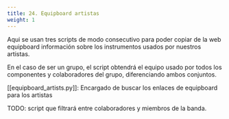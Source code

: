 ```yaml
---
title: 24. Equipboard artistas
weight: 1
---
```


Aqui se usan tres scripts de modo consecutivo para poder copiar de la web equipboard información sobre los instrumentos usados por nuestros artistas.

En el caso de ser un grupo, el script obtendrá el equipo usado por todos los componentes y colaboradores del grupo, diferenciando ambos conjuntos.

[[equipboard_artists.py]]: Encargado de buscar los enlaces de equipboard para los artistas

TODO: script que filtrará entre colaboradores y miembros de la banda.